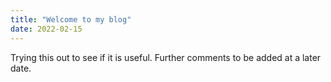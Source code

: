 ```yaml
---
title: "Welcome to my blog"
date: 2022-02-15
---
```


Trying this out to see if it is useful. Further comments to be added at a later date.
